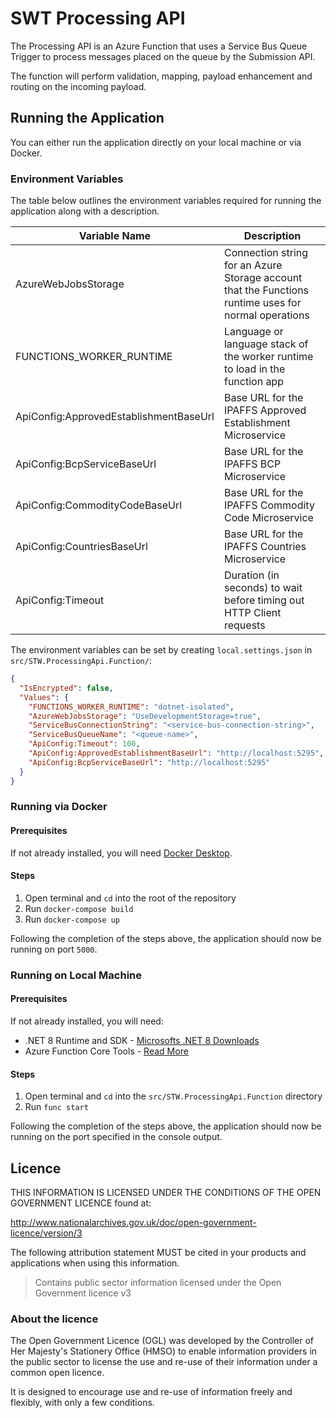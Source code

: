 # SWT Processing API

The Processing API is an Azure Function that uses a Service Bus Queue Trigger to process messages placed on the queue by
the Submission API.

The function will perform validation, mapping, payload enhancement and routing on the incoming payload.

## Running the Application

You can either run the application directly on your local machine or via Docker.

### Environment Variables

The table below outlines the environment variables required for running the application along with a description.

| Variable Name                          | Description                                                                                          |
|----------------------------------------|------------------------------------------------------------------------------------------------------|
| AzureWebJobsStorage                    | Connection string for an Azure Storage account that the Functions runtime uses for normal operations |
| FUNCTIONS_WORKER_RUNTIME               | Language or language stack of the worker runtime to load in the function app                         |
| ApiConfig:ApprovedEstablishmentBaseUrl | Base URL for the IPAFFS Approved Establishment Microservice                                          |
| ApiConfig:BcpServiceBaseUrl            | Base URL for the IPAFFS BCP Microservice                                                             |
| ApiConfig:CommodityCodeBaseUrl         | Base URL for the IPAFFS Commodity Code Microservice                                                  |
| ApiConfig:CountriesBaseUrl             | Base URL for the IPAFFS Countries Microservice                                                       |
| ApiConfig:Timeout                      | Duration (in seconds) to wait before timing out HTTP Client requests                                 |

The environment variables can be set by creating `local.settings.json` in `src/STW.ProcessingApi.Function/`:

```json
{
  "IsEncrypted": false,
  "Values": {
    "FUNCTIONS_WORKER_RUNTIME": "dotnet-isolated",
    "AzureWebJobsStorage": "UseDevelopmentStorage=true",
    "ServiceBusConnectionString": "<service-bus-connection-string>",
    "ServiceBusQueueName": "<queue-name>",
    "ApiConfig:Timeout": 100,
    "ApiConfig:ApprovedEstablishmentBaseUrl": "http://localhost:5295",
    "ApiConfig:BcpServiceBaseUrl": "http://localhost:5295"
  }
}
```

### Running via Docker

#### Prerequisites

If not already installed, you will need [Docker Desktop](https://www.docker.com/products/docker-desktop).

#### Steps

1. Open terminal and `cd` into the root of the repository
2. Run `docker-compose build`
3. Run `docker-compose up`

Following the completion of the steps above, the application should now be running on port `5000`.

### Running on Local Machine

#### Prerequisites

If not already installed, you will need:

- .NET 8 Runtime and SDK - [Microsofts .NET 8 Downloads](https://dotnet.microsoft.com/en-us/download/dotnet/8.0)
- Azure Function Core Tools - [Read More](https://learn.microsoft.com/en-us/azure/azure-functions/functions-run-local)

#### Steps

1. Open terminal and `cd` into the `src/STW.ProcessingApi.Function` directory
2. Run `func start`

Following the completion of the steps above, the application should now be running on the port specified in the console
output.

## Licence

THIS INFORMATION IS LICENSED UNDER THE CONDITIONS OF THE OPEN GOVERNMENT LICENCE found at:

<http://www.nationalarchives.gov.uk/doc/open-government-licence/version/3>

The following attribution statement MUST be cited in your products and applications when using this information.

> Contains public sector information licensed under the Open Government licence v3

### About the licence

The Open Government Licence (OGL) was developed by the Controller of Her Majesty's Stationery Office (HMSO) to enable
information providers in the public sector to license the use and re-use of their information under a common open
licence.

It is designed to encourage use and re-use of information freely and flexibly, with only a few conditions.
